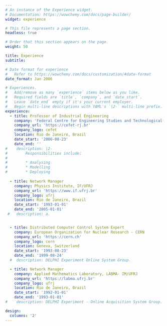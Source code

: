 ```yaml
---
# An instance of the Experience widget.
# Documentation: https://wowchemy.com/docs/page-builder/
widget: experience

# This file represents a page section.
headless: true

# Order that this section appears on the page.
weight: 50

title: Experience
subtitle:

# Date format for experience
#   Refer to https://wowchemy.com/docs/customization/#date-format
date_format: Jan 2006

# Experiences.
#   Add/remove as many `experience` items below as you like.
#   Required fields are `title`, `company`, and `date_start`.
#   Leave `date_end` empty if it's your current employer.
#   Begin multi-line descriptions with YAML's `|2-` multi-line prefix.
experience:
  - title: Professor of Industrial Engineering
    company: 'Federal Centre for Engineering Studies and Technological Education - CEFET/RJ'
    company_url: 'https://cefet-rj.br'
    company_logo: cefet
    location: Rio de Janeiro, Brazil
    date_start: '2006-08-23'
    date_end: ''
#    description: |2-
#        Responsibilities include:
#        
#        * Analysing
#        * Modelling
#        * Deploying
  
  - title: Network Manager
    company: Physics Institute, IF/UFRJ
    company_url: 'https://www.if.ufrj.br'
    company_logo: ufrj
    location: Rio de Janeiro, Brazil
    date_start: '1993-01-01'
    date_end: '2005-01-01'
 #   description: a.


  - title: Distributed Computer Control System Expert
    company: European Organization for Nuclear Research - CERN
    company_url: 'https://cern.ch'
    company_logo: cern
    location: Geneva, Switzerland
    date_start: '1993-08-23'
    date_end: '1999-08-24'
  #  description: DELPHI Experiment Online System Group.

  - title: Network Manager
    company: Applied Mathematics Laboratory, LABMA- IM/UFRJ
    company_url: 'https://labma.ufrj.br'
    company_logo: ufrj
    location: Rio de Janeiro, Brazil
    date_start: '1992-01-01'
    date_end: '1993-01-01'
#    description: DELPHI Experiment - Online Acquisition System Group.

design:
  columns: '2'
---
```

